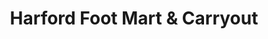 ---
title: "Harford Foot Mart & Carryout"
url: /baltimore/harford-foot-mart-and-carryout/
shop: convenience
---